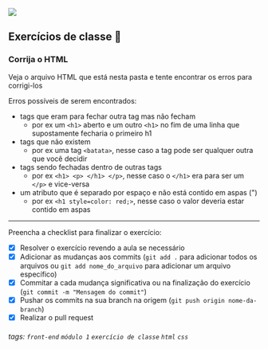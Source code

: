 ![](https://i.imgur.com/xG74tOh.png)

## Exercícios de classe 🏫

### Corrija o HTML

Veja o arquivo HTML que está nesta pasta e tente encontrar os erros para corrigi-los

Erros possíveis de serem encontrados:
- tags que eram para fechar outra tag mas não fecham
  - por ex um `<h1>` aberto e um outro `<h1>` no fim de uma linha que supostamente fecharia o primeiro h1
- tags que não existem
  - por ex uma tag `<batata>`, nesse caso a tag pode ser qualquer outra que você decidir
- tags sendo fechadas dentro de outras tags
  - por ex `<h1> <p> </h1> </p>`, nesse caso o `</h1>` era para ser um `</p>` e vice-versa
- um atributo que é separado por espaço e não está contido em aspas (")
  - por ex `<h1 style=color: red;>`, nesse caso o valor deveria estar contido em aspas

---

Preencha a checklist para finalizar o exercício:

- [x] Resolver o exercício revendo a aula se necessário
- [x] Adicionar as mudanças aos commits (`git add .` para adicionar todos os arquivos ou `git add nome_do_arquivo` para adicionar um arquivo específico)
- [x] Commitar a cada mudança significativa ou na finalização do exercício (`git commit -m "Mensagem do commit"`)
- [x] Pushar os commits na sua branch na origem (`git push origin nome-da-branch`)
- [x] Realizar o pull request

###### tags: `front-end` `módulo 1` `exercício de classe` `html` `css`
